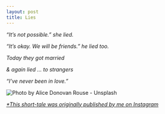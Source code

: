 ```yaml
---
layout: post
title: Lies
---
```


*“It’s not possible.” she lied.*

*“It’s okay. We will be friends.” he lied too.*

*Today they got married*

*& again lied … to strangers*

*“I’ve never been in love.”*

![Photo by Alice Donovan Rouse - Unsplash](https://images.unsplash.com/photo-1454874697844-a1db1e1655a0)

*[*This short-tale was originally published by me on Instagram](https://www.instagram.com/p/-qpCDzFaO4)*

